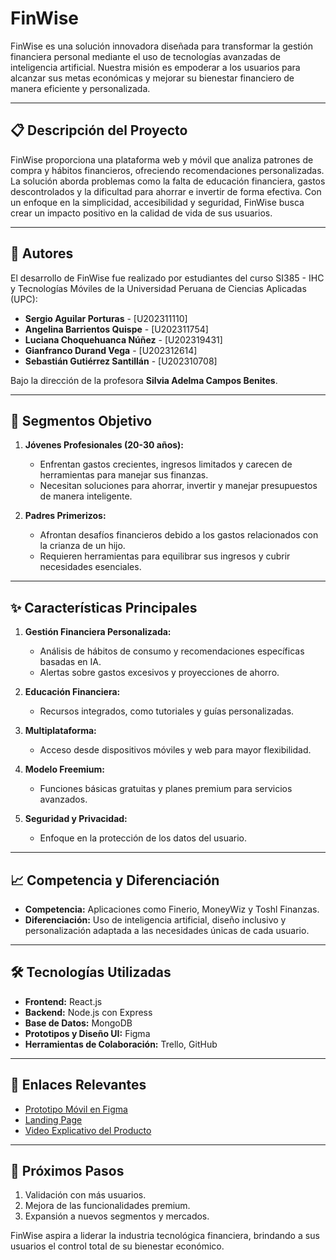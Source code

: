 # FinWise

FinWise es una solución innovadora diseñada para transformar la gestión financiera personal mediante el uso de tecnologías avanzadas de inteligencia artificial. Nuestra misión es empoderar a los usuarios para alcanzar sus metas económicas y mejorar su bienestar financiero de manera eficiente y personalizada.

---

## 📋 **Descripción del Proyecto**
FinWise proporciona una plataforma web y móvil que analiza patrones de compra y hábitos financieros, ofreciendo recomendaciones personalizadas. La solución aborda problemas como la falta de educación financiera, gastos descontrolados y la dificultad para ahorrar e invertir de forma efectiva. Con un enfoque en la simplicidad, accesibilidad y seguridad, FinWise busca crear un impacto positivo en la calidad de vida de sus usuarios.

---

## 👥 **Autores**
El desarrollo de FinWise fue realizado por estudiantes del curso SI385 - IHC y Tecnologías Móviles de la Universidad Peruana de Ciencias Aplicadas (UPC):
- **Sergio Aguilar Porturas** - [U202311110]
- **Angelina Barrientos Quispe** - [U202311754]
- **Luciana Choquehuanca Núñez** - [U202319431]
- **Gianfranco Durand Vega** - [U202312614]
- **Sebastián Gutiérrez Santillán** - [U202310708]

Bajo la dirección de la profesora **Silvia Adelma Campos Benites**.

---

## 🎯 **Segmentos Objetivo**
1. **Jóvenes Profesionales (20-30 años):**
   - Enfrentan gastos crecientes, ingresos limitados y carecen de herramientas para manejar sus finanzas.
   - Necesitan soluciones para ahorrar, invertir y manejar presupuestos de manera inteligente.
   
2. **Padres Primerizos:**
   - Afrontan desafíos financieros debido a los gastos relacionados con la crianza de un hijo.
   - Requieren herramientas para equilibrar sus ingresos y cubrir necesidades esenciales.

---

## ✨ **Características Principales**
1. **Gestión Financiera Personalizada:**
   - Análisis de hábitos de consumo y recomendaciones específicas basadas en IA.
   - Alertas sobre gastos excesivos y proyecciones de ahorro.

2. **Educación Financiera:**
   - Recursos integrados, como tutoriales y guías personalizadas.

3. **Multiplataforma:**
   - Acceso desde dispositivos móviles y web para mayor flexibilidad.

4. **Modelo Freemium:**
   - Funciones básicas gratuitas y planes premium para servicios avanzados.

5. **Seguridad y Privacidad:**
   - Enfoque en la protección de los datos del usuario.

---

## 📈 **Competencia y Diferenciación**
- **Competencia:** Aplicaciones como Finerio, MoneyWiz y Toshl Finanzas.
- **Diferenciación:** Uso de inteligencia artificial, diseño inclusivo y personalización adaptada a las necesidades únicas de cada usuario.

---

## 🛠️ **Tecnologías Utilizadas**
- **Frontend:** React.js
- **Backend:** Node.js con Express
- **Base de Datos:** MongoDB
- **Prototipos y Diseño UI:** Figma
- **Herramientas de Colaboración:** Trello, GitHub

---

## 🔗 **Enlaces Relevantes**
- [Prototipo Móvil en Figma](https://www.figma.com/proto/D3btSQBrXoGx9TrOIOLEsu/MOCKUP)
- [Landing Page](https://azucarita.github.io/www.finwisee/)
- [Video Explicativo del Producto](https://youtu.be/8MccroimZ6U)

---

## 🚀 **Próximos Pasos**
1. Validación con más usuarios.
2. Mejora de las funcionalidades premium.
3. Expansión a nuevos segmentos y mercados.

FinWise aspira a liderar la industria tecnológica financiera, brindando a sus usuarios el control total de su bienestar económico.
